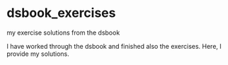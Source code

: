 # dsbook_exercises
my exercise solutions from the dsbook

I have worked through the dsbook and finished also the exercises. Here, I provide my solutions.
